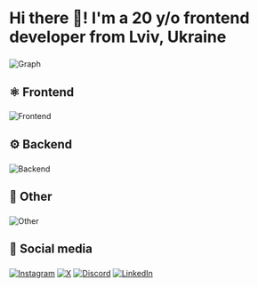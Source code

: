 # Hi there 👋! I'm a 20 y/o frontend developer from Lviv, Ukraine

###

![Graph](https://github-readme-stats.vercel.app/api/top-langs?username=conceptbtw&locale=en&hide_title=false&layout=compact&card_width=320&langs_count=5&theme=react&hide_border=false&order=2)

###

## ⚛️ Frontend

###

![Frontend](https://skillicons.dev/icons?i=html,css,js,ts,react,redux,jquery,sass,less,tailwind,bootstrap,mui,vite)

###

## ⚙️ Backend

###

![Backend](https://skillicons.dev/icons?i=nodejs,sqlite,mysql,postgres,mongodb,firebase)

###

## 🔗 Other

###

![Other](https://skillicons.dev/icons?i=ps,pr,vscode,git,github)

###

## 📱 Social media

###

[![Instagram](https://skillicons.dev/icons?i=instagram)](https://www.instagram.com/conceptbytheway/)
[![X](https://skillicons.dev/icons?i=twitter)](https://x.com/conceptbtw)
[![Discord](https://skillicons.dev/icons?i=discord)](https://discord.gg/PNQJQdxx9s)
[![LinkedIn](https://skillicons.dev/icons?i=linkedin)](https://www.linkedin.com/in/illiamovchko/)

###
